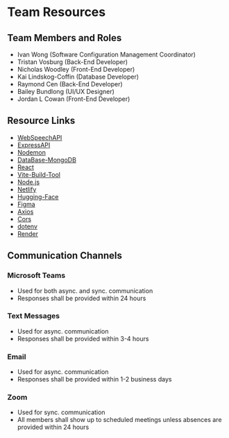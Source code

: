 # Team Resources

## Team Members and Roles

* Ivan Wong (Software Configuration Management Coordinator)
* Tristan Vosburg (Back-End Developer)
* Nicholas Woodley (Front-End Developer)
* Kai Lindskog-Coffin (Database Developer)
* Raymond Cen (Back-End Developer)
* Bailey Bundlong (UI/UX Designer)
* Jordan L Cowan (Front-End Developer)

## Resource Links

* [WebSpeechAPI](https://developer.mozilla.org/en-US/docs/Web/API/Web_Speech_API/Using_the_Web_Speech_API)
* [ExpressAPI](https://expressjs.com/en/api.html)
* [Nodemon](https://www.npmjs.com/package/nodemon)
* [DataBase-MongoDB](https://www.mongodb.com/)
* [React](https://react.dev/learn)
* [Vite-Build-Tool](https://vite.dev/guide/)
* [Node.js](https://nodejs.org/en/learn/getting-started/introduction-to-nodejs)
* [Netlify](https://docs.netlify.com/)
* [Hugging-Face](https://huggingface.co/docs)
* [Figma](https://help.figma.com/hc/en-us/categories/360002042553)
* [Axios](https://www.digitalocean.com/community/tutorials/react-axios-react)
* [Cors](https://expressjs.com/en/resources/middleware/cors.html)
* [dotenv](https://www.dotenv.org/blog/2023/03/13/how-to-use-dotenv.html)
* [Render](https://render.com/docs)

## Communication Channels

### Microsoft Teams

* Used for both async. and sync. communication
* Responses shall be provided within 24 hours

### Text Messages

* Used for async. communication
* Responses shall be provided within 3-4 hours

### Email

* Used for async. communication
* Responses shall be provided within 1-2 business days

### Zoom

* Used for sync. communication
* All members shall show up to scheduled meetings unless absences are provided within 24 hours
